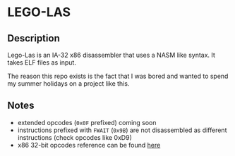 # LEGO-LAS

## Description
Lego-Las is an IA-32 x86 disassembler that uses a NASM like syntax.
It takes ELF files as input.

The reason this repo exists is the fact that I was bored and wanted to spend my summer holidays on a project like this.

## Notes
* extended opcodes (`0x0F` prefixed) coming soon
* instructions prefixed with `FWAIT` (`0x9B`) are not disassembled as different instructions (check opcodes like 0xD9)
* x86 32-bit opcodes reference can be found [here](http://ref.x86asm.net/coder32.html)
